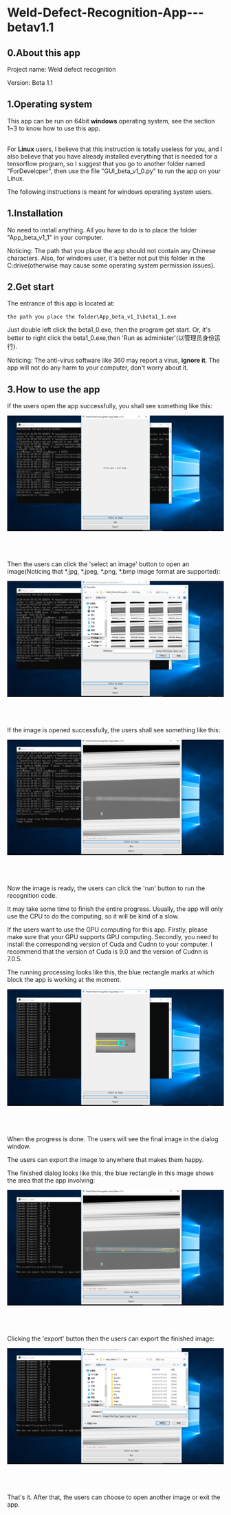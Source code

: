 # Weld-Defect-Recognition-App---betav1.1

## 0.About this app

Project name: Weld defect recognition

Version: Beta 1.1


## 1.Operating system

This app can be run on 64bit **windows** operating system, see the section 1~3 to know how to use this app.
 <br>
 <br>

For **Linux** users, I believe that this instruction is totally useless for you, and I also believe that you have already installed everything that is needed for a tensorflow program, so I suggest that you go to another folder named "ForDeveloper", then use the file "GUI_beta_v1_0.py" to run the app on your Linux.

The following instructions is meant for windows operating system users.

## 1.Installation

No need to install anything. All you have to do is to place the folder "App_beta_v1_1" in your computer. 

Noticing: The path that you place the app should not contain any Chinese characters. Also, for windows user, it's better not put this folder in the C:drive(otherwise may cause some operating system permission issues).


## 2.Get start

The entrance of this app is located at:

```
the path you place the folder\App_beta_v1_1\beta1_1.exe
```

Just double left click the beta1_0.exe, then the program get start. Or, it's better to right click the beta1_0.exe,then 'Run as administer'(以管理员身份运行).

Noticing: The anti-virus software like 360 may report a virus, **ignore it**. The app will not do any harm to your computer, don't worry about it.


## 3.How to use the app

If the users open the app successfully, you shall see something like this:

<div align=center>
<img src="https://github.com/ChenZuzhi/Weld-Defect-Recognition-App---betav1.1/blob/master/ImgsForReadme/1.png">
</div>
 <br>
 <br>
 <br>

Then the users can click the 'select an image' button to open an image(Noticing that *.jpg, *.jpeg, *.png, *.bmp image format are supported):

<div align=center>
<img src="https://github.com/ChenZuzhi/Weld-Defect-Recognition-App---betav1.1/blob/master/ImgsForReadme/2.png">
</div>
 <br>
 <br>
 <br>

If the image is opened successfully, the users shall see something like this:

<div align=center>
<img src="https://github.com/ChenZuzhi/Weld-Defect-Recognition-App---betav1.1/blob/master/ImgsForReadme/3.png">
</div>
 <br>
 <br>
 <br>
 
Now the image is ready, the users can click the 'run' button to run the recognition code.

It may take some time to finish the entire progress. Usually, the app will only use the CPU to do the computing, so it will be kind of a slow. 

If the users want to use the GPU computing for this app. Firstly, please make sure that your GPU supports GPU computing. Secondly, you need to install the corresponding version of Cuda and Cudnn to your computer. I recommend that the version of Cuda is 9.0 and the version of Cudnn is 7.0.5.

The running processing looks like this, the blue rectangle marks at which block the app is working at the moment.

<div align=center>
<img src="https://github.com/ChenZuzhi/Weld-Defect-Recognition-App---betav1.1/blob/master/ImgsForReadme/4.png">
</div>
 <br>
 <br>
 <br>

When the progress is done. The users will see the final image in the dialog window.

The users can export the image to anywhere that makes them happy.

The finished dialog looks like this, the blue rectangle in this image shows the area that the app involving:

<div align=center>
<img src="https://github.com/ChenZuzhi/Weld-Defect-Recognition-App---betav1.1/blob/master/ImgsForReadme/5.png">
</div>
 <br>
 <br>
 <br>

Clicking the 'export' button then the users can export the finished image:

<div align=center>
<img src="https://github.com/ChenZuzhi/Weld-Defect-Recognition-App---betav1.1/blob/master/ImgsForReadme/6.png">
</div>
 <br>
 <br>
 <br>

That's it. After that, the users can choose to open another image or exit the app.
